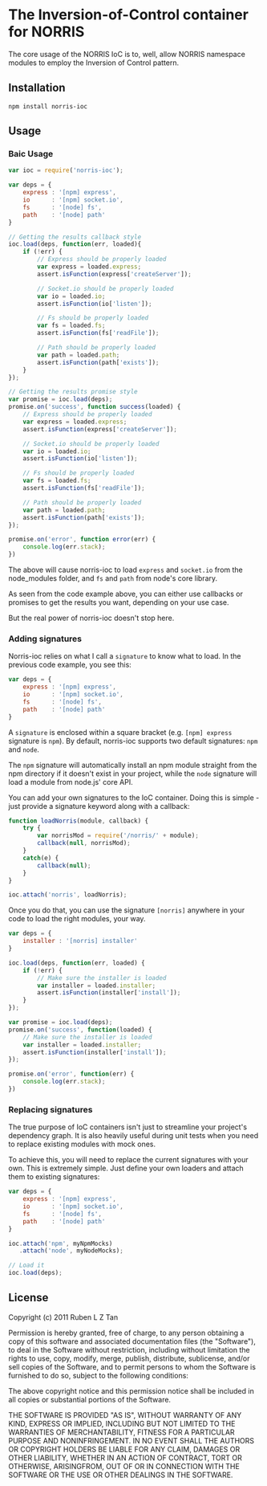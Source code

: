 # The Inversion-of-Control container for NORRIS

The core usage of the NORRIS IoC is to, well, allow NORRIS namespace modules to employ the Inversion of Control pattern.

## Installation

    npm install norris-ioc

## Usage

### Baic Usage

````javascript
var ioc = require('norris-ioc');

var deps = {
    express : '[npm] express',
    io      : '[npm] socket.io',
    fs      : '[node] fs',
    path    : '[node] path'
}

// Getting the results callback style
ioc.load(deps, function(err, loaded){
    if (!err) {
        // Express should be properly loaded
        var express = loaded.express;
        assert.isFunction(express['createServer']);

        // Socket.io should be properly loaded
        var io = loaded.io;
        assert.isFunction(io['listen']);

        // Fs should be properly loaded
        var fs = loaded.fs;
        assert.isFunction(fs['readFile']);

        // Path should be properly loaded
        var path = loaded.path;
        assert.isFunction(path['exists']);
    }
});

// Getting the results promise style
var promise = ioc.load(deps);
promise.on('success', function success(loaded) {
    // Express should be properly loaded
    var express = loaded.express;
    assert.isFunction(express['createServer']);

    // Socket.io should be properly loaded
    var io = loaded.io;
    assert.isFunction(io['listen']);

    // Fs should be properly loaded
    var fs = loaded.fs;
    assert.isFunction(fs['readFile']);

    // Path should be properly loaded
    var path = loaded.path;
    assert.isFunction(path['exists']);
});

promise.on('error', function error(err) {
    console.log(err.stack);
})
````

The above will cause norris-ioc to load `express` and `socket.io` from the node_modules folder, and `fs` and `path` from node's core library.

As seen from the code example above, you can either use callbacks or promises to get the results you want, depending on your use case.

But the real power of norris-ioc doesn't stop here.

### Adding signatures

Norris-ioc relies on what I call a `signature` to know what to load. In the previous code example, you see this:

````javascript
var deps = {
    express : '[npm] express',
    io      : '[npm] socket.io',
    fs      : '[node] fs',
    path    : '[node] path'
}
````

A `signature` is enclosed within a square bracket (e.g. `[npm] express` signature is `npm`). By default, norris-ioc supports two default signatures: `npm` and `node`.

The `npm` signature will automatically install an npm module straight from the npm directory if it doesn't exist in your project, while the `node` signature will load a module from node.js' core API.

You can add your own signatures to the IoC container. Doing this is simple - just provide a signature keyword along with a callback:

````javascript
function loadNorris(module, callback) {
    try {
        var norrisMod = require('/norris/' + module);
        callback(null, norrisMod);
    }
    catch(e) {
        callback(null);
    }
}

ioc.attach('norris', loadNorris);
````

Once you do that, you can use the signature `[norris]` anywhere in your code to load the right modules, your way.

````javascript
var deps = {
    installer : '[norris] installer'
}

ioc.load(deps, function(err, loaded) {
    if (!err) {
        // Make sure the installer is loaded
        var installer = loaded.installer;
        assert.isFunction(installer['install']);
    }
});

var promise = ioc.load(deps);
promise.on('success', function(loaded) {
    // Make sure the installer is loaded
    var installer = loaded.installer;
    assert.isFunction(installer['install']);
});

promise.on('error', function(err) {
    console.log(err.stack);
})
````

### Replacing signatures

The true purpose of IoC containers isn't just to streamline your project's dependency graph. It is also heavily useful during unit tests when you need to replace existing modules with mock ones.

To achieve this, you will need to replace the current signatures with your own. This is extremely simple. Just define your own loaders and attach them to existing signatures:

````javascript
var deps = {
    express : '[npm] express',
    io      : '[npm] socket.io',
    fs      : '[node] fs',
    path    : '[node] path'
}

ioc.attach('npm', myNpmMocks)
   .attach('node', myNodeMocks); 

// Load it
ioc.load(deps);
````

## License

Copyright (c) 2011 Ruben L Z Tan

Permission is hereby granted, free of charge, to any person obtaining a copy of this software and associated documentation files (the "Software"), to deal in the Software without restriction, including without limitation the rights to use, copy, modify, merge, publish, distribute, sublicense, and/or sell copies of the Software, and to permit persons to whom the Software is furnished to do so, subject to the following conditions:
 
The above copyright notice and this permission notice shall be included in all copies or substantial portions of the Software.

THE SOFTWARE IS PROVIDED "AS IS", WITHOUT WARRANTY OF ANY KIND, EXPRESS OR IMPLIED, INCLUDING BUT NOT LIMITED TO THE WARRANTIES OF MERCHANTABILITY, FITNESS FOR A PARTICULAR PURPOSE AND NONINFRINGEMENT. IN NO EVENT SHALL THE AUTHORS OR COPYRIGHT HOLDERS BE LIABLE FOR ANY CLAIM, DAMAGES OR OTHER LIABILITY, WHETHER IN AN ACTION OF CONTRACT, TORT OR OTHERWISE, ARISINGFROM, OUT OF OR IN CONNECTION WITH THE SOFTWARE OR THE USE OR OTHER DEALINGS IN THE SOFTWARE.